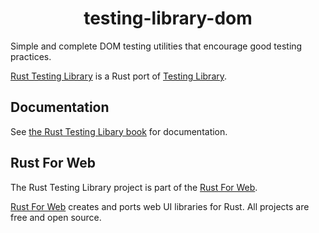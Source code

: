 <!-- <p align="center">
    <a href="../../../../logo.svg">
        <img src="../../../../logo.svg" width="300" height="200" alt="Rust Testing Library Logo">
    </a>
</p> -->

<h1 align="center">testing-library-dom</h1>

Simple and complete DOM testing utilities that encourage good testing practices.

[Rust Testing Library](https://github.com/RustForWeb/testing-library) is a Rust port of [Testing Library](https://testing-library.com/).

## Documentation

See [the Rust Testing Libary book](https://testing-library.rustforweb.org/) for documentation.

## Rust For Web

The Rust Testing Library project is part of the [Rust For Web](https://github.com/RustForWeb).

[Rust For Web](https://github.com/RustForWeb) creates and ports web UI libraries for Rust. All projects are free and open source.
